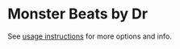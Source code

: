 # Monster Beats by Dr
See [usage instructions](https://github.com/jaakkopasanen/AutoEq#usage) for more options and info.